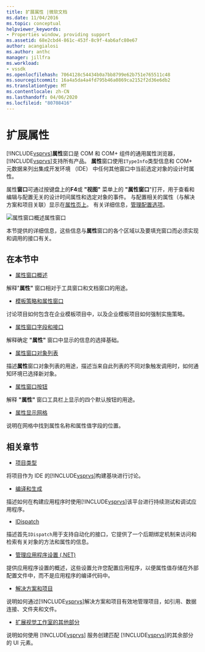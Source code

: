 ```yaml
---
title: 扩展属性 |微软文档
ms.date: 11/04/2016
ms.topic: conceptual
helpviewer_keywords:
- Properties window, providing support
ms.assetid: 68e2cbd4-861c-453f-8c9f-4ab6afc80e67
author: acangialosi
ms.author: anthc
manager: jillfra
ms.workload:
- vssdk
ms.openlocfilehash: 7064128c54434b0a7bb8799e62b751e765511c48
ms.sourcegitcommit: 16a4a5da4a4fd795b46a0869ca2152f2d36e6db2
ms.translationtype: MT
ms.contentlocale: zh-CN
ms.lasthandoff: 04/06/2020
ms.locfileid: "80708416"
---
```

# <a name="extend-properties"></a>扩展属性
[!INCLUDE[vsprvs](../../code-quality/includes/vsprvs_md.md)]**属性**窗口是 COM 和 COM+ 组件的通用属性浏览器，[!INCLUDE[vsprvs](../../code-quality/includes/vsprvs_md.md)]支持所有产品。 **属性**窗口使用`ITypeInfo`类型信息和 COM+ 元数据来列出集成开发环境 （IDE） 中任何其他窗口中当前选定对象的设计时属性。

 属性**窗口**可通过按键盘上的**F4**或 **"视图"** 菜单上的 **"属性窗口**"打开，用于查看和编辑与配置无关的设计时间属性和选定对象的事件。 与配置相关的属性（与解决方案和项目关联）显示在[属性页上](../../extensibility/internals/property-pages.md)。 有关详细信息，[管理配置选项](../../extensibility/internals/managing-configuration-options.md)。

 ![属性窗口概述](../../extensibility/internals/media/vspropertieswindow.png "vs属性窗口")属性窗口

 本节提供的详细信息，这些信息与**属性**窗口的各个区域以及要填充窗口而必须实现和调用的接口有关。

## <a name="in-this-section"></a>在本节中
- [属性窗口概述](../../extensibility/internals/properties-window-overview.md)

 解释"**属性"** 窗口相对于工具窗口和文档窗口的用途。

- [模板策略和属性窗口](../../extensibility/internals/template-policy-and-the-properties-window.md)

 讨论项目如何包含在企业模板项目中，以及企业模板项目如何强制实施策略。

- [属性窗口字段和接口](../../extensibility/internals/properties-window-fields-and-interfaces.md)

 解释确定 **"属性"** 窗口中显示的信息的选择基础。

- [属性窗口对象列表](../../extensibility/internals/properties-window-object-list.md)

 描述**属性**窗口对象列表的用途，描述当来自此列表的不同对象触发调用时，如何通知环境已选择新对象。

- [属性窗口按钮](../../extensibility/internals/properties-window-buttons.md)

 解释 **"属性"** 窗口工具栏上显示的四个默认按钮的用途。

- [属性显示网格](../../extensibility/internals/properties-display-grid.md)

 说明在网格中找到属性名称和属性值字段的位置。

## <a name="related-sections"></a>相关章节
- [项目类型](../../extensibility/internals/project-types.md)

 将项目作为 IDE 的[!INCLUDE[vsprvs](../../code-quality/includes/vsprvs_md.md)]构建基块进行讨论。

- [编译和生成](../../ide/compiling-and-building-in-visual-studio.md)

 描述如何在构建应用程序时使用[!INCLUDE[vsprvs](../../code-quality/includes/vsprvs_md.md)]该平台进行持续测试和调试应用程序。

- [IDispatch](/previous-versions/windows/desktop/api/oaidl/nn-oaidl-idispatch)

 描述首先`IDispatch`用于支持自动化的接口，它提供了一个后期绑定机制来访问和检索有关对象的方法和属性的信息。

- [管理应用程序设置 (.NET)](../../ide/managing-application-settings-dotnet.md)

 提供应用程序设置的概述，这些设置允许您配置应用程序，以便属性值存储在外部配置文件中，而不是应用程序的编译代码中。

- [解决方案和项目](../../ide/solutions-and-projects-in-visual-studio.md)

 说明如何通过[!INCLUDE[vsprvs](../../code-quality/includes/vsprvs_md.md)]解决方案和项目有效地管理项目，如引用、数据连接、文件夹和文件。

- [扩展视觉工作室的其他部分](../../extensibility/extending-other-parts-of-visual-studio.md)

 说明如何使用 [!INCLUDE[vsprvs](../../code-quality/includes/vsprvs_md.md)] 服务创建匹配 [!INCLUDE[vsprvs](../../code-quality/includes/vsprvs_md.md)]的其余部分的 UI 元素。
